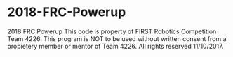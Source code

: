 # 2018-FRC-Powerup
2018 FRC Powerup
This code is property of FIRST Robotics Competition Team 4226. This program is NOT to be used without written consent from a
propietery member or mentor of Team 4226. All rights reserved 11/10/2017.
